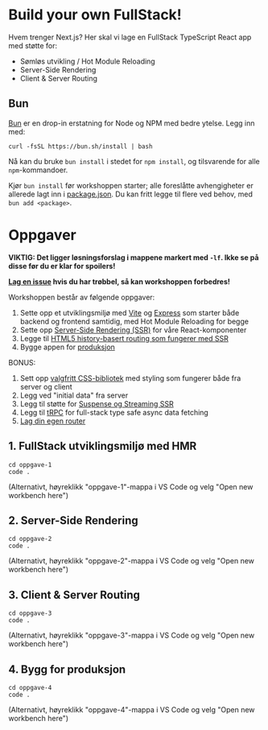 # Build your own FullStack!

Hvem trenger Next.js? Her skal vi lage en FullStack TypeScript React app med støtte for:

- Sømløs utvikling / Hot Module Reloading
- Server-Side Rendering
- Client & Server Routing

## Bun

[Bun](https://bun.dev) er en drop-in erstatning for Node og NPM med bedre ytelse. Legg inn med:

```
curl -fsSL https://bun.sh/install | bash
```

Nå kan du bruke `bun install` i stedet for `npm install`, og tilsvarende for alle `npm`-kommandoer.

Kjør `bun install` før workshoppen starter; alle foreslåtte avhengigheter er allerede lagt inn i [package.json](./package.json). Du kan fritt legge til flere ved behov, med `bun add <package>`.

# Oppgaver

**VIKTIG: Det ligger løsningsforslag i mappene markert med `-lf`. Ikke se på disse før du er klar for spoilers!**

**[Lag en issue](https://github.com/geirsagberg/byo-fullstack/issues/new) hvis du har trøbbel, så kan workshoppen forbedres!**

Workshoppen består av følgende oppgaver:

1. Sette opp et utviklingsmiljø med [Vite](https://vitejs.dev) og [Express](https://expressjs.com) som starter både backend og frontend samtidig, med Hot Module Reloading for begge
1. Sette opp [Server-Side Rendering (SSR)](https://vitejs.dev/guide/ssr) for våre React-komponenter
1. Legge til [HTML5 history-basert routing som fungerer med SSR](https://swan-io.github.io/chicane/)
1. Bygge appen for [produksjon](https://vitejs.dev/guide/build.html)

BONUS:

1. Sett opp [valgfritt CSS-bibliotek](https://tailwindcss.com/) med styling som fungerer både fra server og client
1. Legg ved "initial data" fra server
1. Legg til støtte for [Suspense og Streaming SSR](https://blog.logrocket.com/streaming-ssr-with-react-18/)
1. Legg til [tRPC](https://trpc.io) for full-stack type safe async data fetching
1. [Lag din egen router](https://dev.to/franciscomendes10866/create-your-own-react-router-53ng)

## 1. FullStack utviklingsmiljø med HMR

```
cd oppgave-1
code .
```

(Alternativt, høyreklikk "oppgave-1"-mappa i VS Code og velg "Open new workbench here")

## 2. Server-Side Rendering

```
cd oppgave-2
code .
```

(Alternativt, høyreklikk "oppgave-2"-mappa i VS Code og velg "Open new workbench here")

## 3. Client & Server Routing

```
cd oppgave-3
code .
```

(Alternativt, høyreklikk "oppgave-3"-mappa i VS Code og velg "Open new workbench here")

## 4. Bygg for produksjon

```
cd oppgave-4
code .
```

(Alternativt, høyreklikk "oppgave-4"-mappa i VS Code og velg "Open new workbench here")

